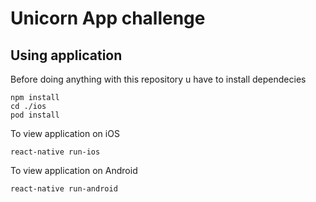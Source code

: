 # Unicorn App challenge


## Using application

Before doing anything with this repository u have to install dependecies
```
npm install
cd ./ios
pod install
```

To view application on iOS
```
react-native run-ios
```

To view application on Android
```
react-native run-android
```
